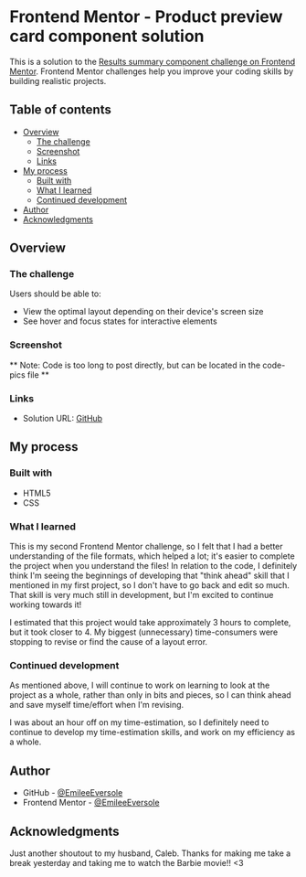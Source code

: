 # Frontend Mentor - Product preview card component solution

This is a solution to the [Results summary component challenge on Frontend Mentor](https://www.frontendmentor.io/challenges/results-summary-component-CE_K6s0maV). Frontend Mentor challenges help you improve your coding skills by building realistic projects. 

## Table of contents

- [Overview](#overview)
  - [The challenge](#the-challenge)
  - [Screenshot](#screenshot)
  - [Links](#links)
- [My process](#my-process)
  - [Built with](#built-with)
  - [What I learned](#what-i-learned)
  - [Continued development](#continued-development)
- [Author](#author)
- [Acknowledgments](#acknowledgments)


## Overview

### The challenge

Users should be able to:

- View the optimal layout depending on their device's screen size
- See hover and focus states for interactive elements

### Screenshot

** Note: Code is too long to post directly, but can be located in the code-pics file **

### Links

- Solution URL: [GitHub](https://emileeeversole.github.io/FEM-Results-Summary/)

## My process

### Built with

- HTML5
- CSS

### What I learned

This is my second Frontend Mentor challenge, so I felt that I had a better understanding of the file formats, which helped a lot; it's easier to complete the project when you understand the files! In relation to the code, I definitely think I'm seeing the beginnings of developing that "think ahead" skill that I mentioned in my first project, so I don't have to go back and edit so much. That skill is very much still in development, but I'm excited to continue working towards it! 

I estimated that this project would take approximately 3 hours to complete, but it took closer to 4. My biggest (unnecessary) time-consumers were stopping to revise or find the cause of a layout error. 

### Continued development

As mentioned above, I will continue to work on learning to look at the project as a whole, rather than only in bits and pieces, so I can think ahead and save myself time/effort when I'm revising. 

I was about an hour off on my time-estimation, so I definitely need to continue to develop my time-estimation skills, and work on my efficiency as a whole. 

## Author

- GitHub - [@EmileeEversole](https://github.com/EmileeEversole)
- Frontend Mentor - [@EmileeEversole](https://www.frontendmentor.io/profile/EmileeEversole)

## Acknowledgments

Just another shoutout to my husband, Caleb. Thanks for making me take a break yesterday and taking me to watch the Barbie movie!! <3